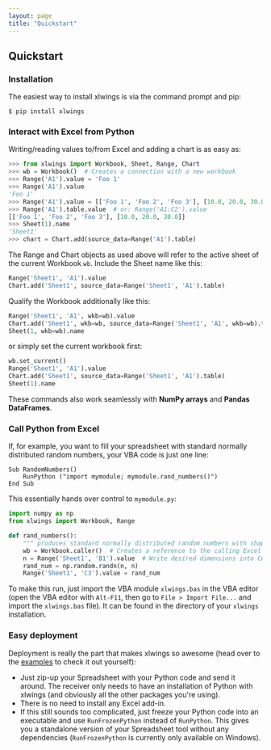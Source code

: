 ```yaml
---
layout: page
title: "Quickstart"
---
```


## Quickstart

### Installation

The easiest way to install xlwings is via the command prompt and pip:

```console
$ pip install xlwings
```


### Interact with Excel from Python

Writing/reading values to/from Excel and adding a chart is as easy as:

```python
>>> from xlwings import Workbook, Sheet, Range, Chart
>>> wb = Workbook()  # Creates a connection with a new workbook
>>> Range('A1').value = 'Foo 1'
>>> Range('A1').value
'Foo 1'
>>> Range('A1').value = [['Foo 1', 'Foo 2', 'Foo 3'], [10.0, 20.0, 30.0]]
>>> Range('A1').table.value  # or: Range('A1:C2').value
[['Foo 1', 'Foo 2', 'Foo 3'], [10.0, 20.0, 30.0]]
>>> Sheet(1).name
'Sheet1'
>>> chart = Chart.add(source_data=Range('A1').table)
```

The Range and Chart objects as used above will refer to the active sheet of the current Workbook `wb`.
Include the Sheet name like this:

```python
Range('Sheet1', 'A1').value
Chart.add('Sheet1', source_data=Range('Sheet1', 'A1').table)
```

Qualify the Workbook additionally like this:

```python
Range('Sheet1', 'A1', wkb=wb).value
Chart.add('Sheet1', wkb=wb, source_data=Range('Sheet1', 'A1', wkb=wb).table)
Sheet(1, wkb=wb).name
```
or simply set the current workbook first:

```python
wb.set_current()
Range('Sheet1', 'A1').value
Chart.add('Sheet1', source_data=Range('Sheet1', 'A1').table)
Sheet(1).name
```

These commands also work seamlessly with **NumPy arrays** and **Pandas DataFrames**.

### Call Python from Excel

If, for example, you want to fill your spreadsheet with standard normally distributed random numbers, your VBA code
is just one line:

```vbnet
Sub RandomNumbers()
    RunPython ("import mymodule; mymodule.rand_numbers()")
End Sub
```

This essentially hands over control to `mymodule.py`:

```python
import numpy as np
from xlwings import Workbook, Range

def rand_numbers():
    """ produces standard normally distributed random numbers with shape (n,n)"""
    wb = Workbook.caller()  # Creates a reference to the calling Excel file
    n = Range('Sheet1', 'B1').value  # Write desired dimensions into Cell B1
    rand_num = np.random.randn(n, n)
    Range('Sheet1', 'C3').value = rand_num
```

To make this run, just import the VBA module `xlwings.bas` in the VBA editor (open the VBA editor with `Alt-F11`, then
go to `File > Import File...` and import the `xlwings.bas` file). It can be found in the directory of your `xlwings`
installation.

### Easy deployment

Deployment is really the part that makes xlwings so awesome (head over to the [examples][] to check it out yourself):

* Just zip-up your Spreadsheet with your Python code and send it around. The receiver only needs to have an
  installation of Python with xlwings (and obviously all the other packages you're using).
* There is no need to install any Excel add-in.
* If this still sounds too complicated, just freeze your Python code into an executable and use
  `RunFrozenPython` instead of `RunPython`. This gives you a standalone version of your Spreadsheet tool without any
  dependencies (`RunFrozenPython` is currently only available on Windows).

[Examples]: /examples